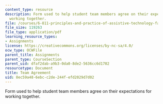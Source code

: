 ```yaml
---
content_type: resource
description: Form used to help student team members agree on their expectations for
  working together.
file: /courses/6-811-principles-and-practice-of-assistive-technology-fall-2014/8ec59a486ebcc2de244fefd2029d7d02_MIT6_811F14_TeamAgreement.pdf
file_size: 119263
file_type: application/pdf
learning_resource_types:
- Assignments
license: https://creativecommons.org/licenses/by-nc-sa/4.0/
ocw_type: OCWFile
parent_title: Assignments
parent_type: CourseSection
parent_uid: dfaf2dab-a9b3-0da0-8de2-5636cc6d1702
resourcetype: Document
title: Team Agreement
uid: 8ec59a48-6ebc-c2de-244f-efd2029d7d02
---
```

Form used to help student team members agree on their expectations for working together.